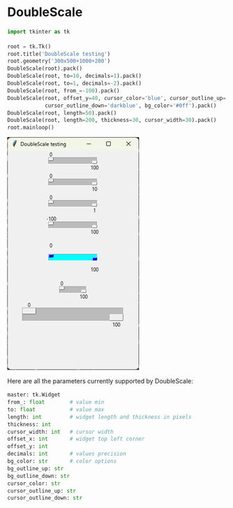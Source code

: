 # DoubleScale

```python
import tkinter as tk

root = tk.Tk()
root.title('DoubleScale testing')
root.geometry('300x500+1000+200')
DoubleScale(root).pack()
DoubleScale(root, to=10, decimals=1).pack()
DoubleScale(root, to=1, decimals=-2).pack()
DoubleScale(root, from_=-100).pack()
DoubleScale(root, offset_y=40, cursor_color='blue', cursor_outline_up='lightblue', 
			cursor_outline_down='darkblue', bg_color='#0ff').pack()
DoubleScale(root, length=50).pack()
DoubleScale(root, length=200, thickness=30, cursor_width=30).pack()
root.mainloop()
```

![DoubleScale test](https://github.com/yannprada/tk_double_scale/blob/12be68222b6f1f63bd104862c56a196fb3490a64/test.png "DoubleScale test")

Here are all the parameters currently supported by DoubleScale:

```python
master: tk.Widget
from_: float      	# value min
to: float         	# value max
length: int       	# widget length and thickness in pixels
thickness: int
cursor_width: int 	# cursor width
offset_x: int		# widget top left corner
offset_y: int
decimals: int		# values precision
bg_color: str		# color options
bg_outline_up: str
bg_outline_down: str
cursor_color: str
cursor_outline_up: str
cursor_outline_down: str
```
